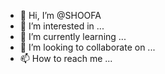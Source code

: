 - 👋 Hi, I’m @SHOOFA
- 👀 I’m interested in ...
- 🌱 I’m currently learning ...
- 💞️ I’m looking to collaborate on ...
- 📫 How to reach me ...

<!---
SHOOFA/SHOOFA is a ✨ special ✨ repository because its `README.md` (this file) appears on your GitHub profile.
You can click the Preview link to take a look at your changes.
--->
